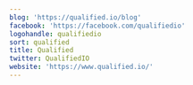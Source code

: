 ```yaml
---
blog: 'https://qualified.io/blog'
facebook: 'https://facebook.com/qualifiedio'
logohandle: qualifiedio
sort: qualified
title: Qualified
twitter: QualifiedIO
website: 'https://www.qualified.io/'
---
```

